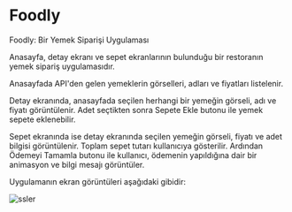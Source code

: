 # Foodly
Foodly: Bir Yemek Siparişi Uygulaması

Anasayfa, detay ekranı ve sepet ekranlarının bulunduğu bir restoranın yemek sipariş uygulamasıdır. 

Anasayfada API'den gelen yemeklerin görselleri, adları ve fiyatları listelenir.

Detay ekranında, anasayfada seçilen herhangi bir yemeğin görseli, adı ve fiyatı görüntülenir. Adet seçtikten sonra Sepete Ekle butonu ile yemek sepete eklenebilir.

Sepet ekranında ise detay ekranında seçilen yemeğin görseli, fiyatı ve adet bilgisi görüntülenir. Toplam sepet tutarı kullanıcıya gösterilir. Ardından Ödemeyi Tamamla butonu ile kullanıcı, ödemenin yapıldığına dair bir animasyon ve bilgi mesajı görüntüler.

Uygulamanın ekran görüntüleri aşağıdaki gibidir: 

![ssler](https://user-images.githubusercontent.com/51100359/170052688-d583d03b-ed60-4072-806d-6ec73bbf54e2.png) 
